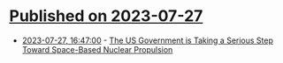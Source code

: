 # [Published on 2023-07-27](index.md)

* [2023-07-27, 16:47:00](https://science.slashdot.org/story/23/07/27/1647236/the-us-government-is-taking-a-serious-step-toward-space-based-nuclear-propulsion?utm_source=rss1.0mainlinkanon&utm_medium=feed) - [The US Government is Taking a Serious Step Toward Space-Based Nuclear Propulsion](https://science.slashdot.org/story/23/07/27/1647236/the-us-government-is-taking-a-serious-step-toward-space-based-nuclear-propulsion?utm_source=rss1.0mainlinkanon&utm_medium=feed)
